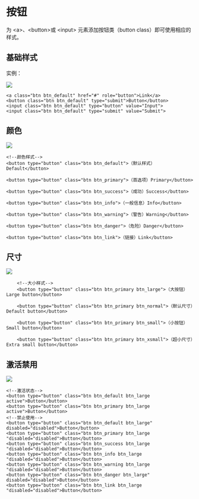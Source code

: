 # 按钮

为 &lt;a&gt;、&lt;button&gt;或 &lt;input&gt; 元素添加按钮类（button class）即可使用相应的样式。

## 基础样式
实例：
	
![](http://ooaehxyax.bkt.clouddn.com/default.png)

 	<a class="btn btn_default" href="#" role="button">Link</a>
    <button class="btn btn_default" type="submit">Button</button>
    <input class="btn btn_default" type="button" value="Input">
    <input class="btn btn_default" type="submit" value="Submit">

## 颜色
![](http://ooaehxyax.bkt.clouddn.com/%E9%A2%84%E5%AE%9A%E4%B9%89%E6%A0%B7%E5%BC%8F.png)

 	<!--颜色样式-->
    <button type="button" class="btn btn_default">（默认样式）Default</button>

    <button type="button" class="btn btn_primary">（首选项）Primary</button>

    <button type="button" class="btn btn_success">（成功）Success</button>

    <button type="button" class="btn btn_info">（一般信息）Info</button>

    <button type="button" class="btn btn_warning">（警告）Warning</button>

    <button type="button" class="btn btn_danger">（危险）Danger</button>

    <button type="button" class="btn btn_link">（链接）Link</button>

## 尺寸

![](http://ooaehxyax.bkt.clouddn.com/%E5%B0%BA%E5%AF%B8.png)

		<!--大小样式-->
        <button type="button" class="btn btn_primary btn_large">（大按钮）Large button</button>

        <button type="button" class="btn btn_primary btn_normal">（默认尺寸）Default button</button>

        <button type="button" class="btn btn_primary btn_small">（小按钮）Small button</button>

        <button type="button" class="btn btn_primary btn_xsmall">（超小尺寸）Extra small button</button>

## 激活禁用

![](http://ooaehxyax.bkt.clouddn.com/%E6%BF%80%E6%B4%BB%E7%A6%81%E7%94%A8%E7%8A%B6%E6%80%81.png)

  	<!--激活状态-->
    <button type="button" class="btn btn_default btn_large active">Button</button>
    <button type="button" class="btn btn_primary btn_large active">Button</button>
    <!--禁止使用-->
    <button type="button" class="btn btn_default btn_large" disabled="disabled">Button</button>
    <button type="button" class="btn btn_primary btn_large "disabled="disabled">Button</button>
    <button type="button" class="btn btn_success btn_large "disabled="disabled">Button</button>
    <button type="button" class="btn btn_info btn_large "disabled="disabled">Button</button>
    <button type="button" class="btn btn_warning btn_large "disabled="disabled">Button</button>
    <button type="button" class="btn btn_danger btn_large" disabled="disabled">Button</button>
    <button type="button" class="btn btn_link btn_large "disabled="disabled">Button</button>